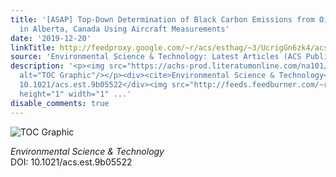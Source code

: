 ```yaml
---
title: '[ASAP] Top-Down Determination of Black Carbon Emissions from Oil Sand Facilities
  in Alberta, Canada Using Aircraft Measurements'
date: '2019-12-20'
linkTitle: http://feedproxy.google.com/~r/acs/esthag/~3/UcrigGn6zk4/acs.est.9b05522
source: 'Environmental Science & Technology: Latest Articles (ACS Publications)'
description: '<p><img src="https://achs-prod.literatumonline.com/na101/home/literatum/publisher/achs/journals/content/esthag/0/esthag.ahead-of-print/acs.est.9b05522/20191220/images/medium/es9b05522_0002.gif"
  alt="TOC Graphic"/></p><div><cite>Environmental Science & Technology</cite></div><div>DOI:
  10.1021/acs.est.9b05522</div><img src="http://feeds.feedburner.com/~r/acs/esthag/~4/UcrigGn6zk4"
  height="1" width="1" ...'
disable_comments: true
---
```

<p><img src="https://achs-prod.literatumonline.com/na101/home/literatum/publisher/achs/journals/content/esthag/0/esthag.ahead-of-print/acs.est.9b05522/20191220/images/medium/es9b05522_0002.gif" alt="TOC Graphic"/></p><div><cite>Environmental Science & Technology</cite></div><div>DOI: 10.1021/acs.est.9b05522</div><img src="http://feeds.feedburner.com/~r/acs/esthag/~4/UcrigGn6zk4" height="1" width="1" ...